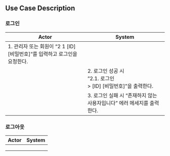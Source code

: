 ## Use Case Description

### 로그인

| Actor                                                                     | System                                                                 |
| ------------------------------------------------------------------------- | ---------------------------------------------------------------------- |
| 1. 관리자 또는 회원이 “2 1 [ID] [비밀번호]“를 입력하고 로그인을 요청한다. |                                                                        |
|                                                                           | 2. 로그인 성공 시 <br>”2.1. 로그인<br>\> [ID] [비밀번호]”을 출력한다.  |
|                                                                           | 3. 로그인 실패 시 “존재하지 않는 사용자입니다” 에러 메세지를 출력한다. |

### 로그아웃

| Actor | System |
| ----- | ------ |
|       |        |
|       |        |
|       |        |
